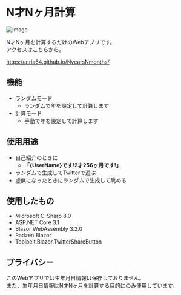 # N才Nヶ月計算
![image](https://user-images.githubusercontent.com/49768768/85987883-3a22b500-ba29-11ea-85c8-318d5ce27820.png)

N才Nヶ月を計算するだけのWebアプリです。  
アクセスはこちらから。

https://atria64.github.io/NyearsNmonths/

## 機能
- ランダムモード
   - ランダムで年を設定して計算します
- 計算モード
   - 手動で年を設定して計算します

## 使用用途
- 自己紹介のときに  
   - **「{UserName}です!2才256ヶ月です!」**
- ランダムで生成してTwitterで遊ぶ
- 虚無になったときにランダムで生成して眺める

## 使用したもの
 - Microsoft C-Sharp 8.0
 - ASP.NET Core 3.1
 - Blazor WebAssembly 3.2.0
 - Radzen.Blazor
 - Toolbelt.Blazor.TwitterShareButton
 
 ## プライバシー
このWebアプリでは生年月日情報は保存しておりません。  
また、生年月日情報はN才Nヶ月を計算する目的にのみ使用しています。
